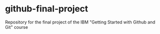 # github-final-project
Repository for the final project of the IBM "Getting Started with Github and Git" course

